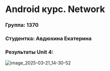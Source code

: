 # Android курс. Network
### Группа: 1370
### Студентка: Авдюхина Екатерина
### Результаты Unit 4:
![image_2025-03-21_14-30-52](https://github.com/user-attachments/assets/7c1257c2-e030-43f2-ad5c-215cd37db32b)
